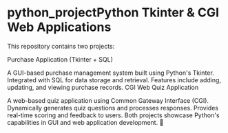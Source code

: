 # python_projectPython Tkinter & CGI Web Applications
This repository contains two projects:

Purchase Application (Tkinter + SQL)

A GUI-based purchase management system built using Python's Tkinter.
Integrated with SQL for data storage and retrieval.
Features include adding, updating, and viewing purchase records.
CGI Web Quiz Application

A web-based quiz application using Common Gateway Interface (CGI).
Dynamically generates quiz questions and processes responses.
Provides real-time scoring and feedback to users.
Both projects showcase Python's capabilities in GUI and web application development. 🚀
